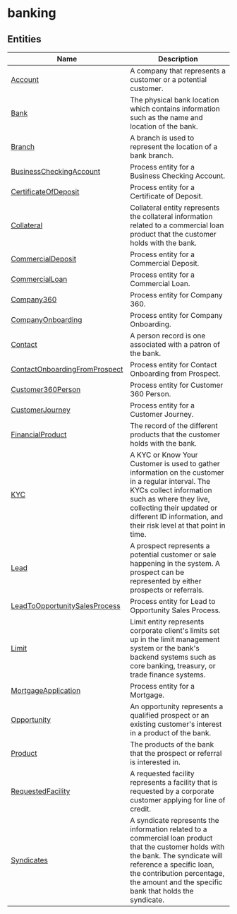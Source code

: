 
# banking


## Entities

|Name|Description|
|---|---|
|[Account](Account.cdm.json)|A company that represents a customer or a potential customer.  |
|[Bank](Bank.cdm.json)|The physical bank location which contains information such as the name and location of the bank.  |
|[Branch](Branch.cdm.json)|A branch is used to represent the location of a bank branch.  |
|[BusinessCheckingAccount](BusinessCheckingAccount.cdm.json)|Process entity for a Business Checking Account.  |
|[CertificateOfDeposit](CertificateOfDeposit.cdm.json)|Process entity for a Certificate of Deposit.  |
|[Collateral](Collateral.cdm.json)|Collateral entity represents the collateral information related to a commercial loan product that the customer holds with the bank.  |
|[CommercialDeposit](CommercialDeposit.cdm.json)|Process entity for a Commercial Deposit.  |
|[CommercialLoan](CommercialLoan.cdm.json)|Process entity for a Commercial Loan.  |
|[Company360](Company360.cdm.json)|Process entity for Company 360.  |
|[CompanyOnboarding](CompanyOnboarding.cdm.json)|Process entity for Company Onboarding.  |
|[Contact](Contact.cdm.json)|A person record is one associated with a patron of the bank.  |
|[ContactOnboardingFromProspect](ContactOnboardingFromProspect.cdm.json)|Process entity for Contact Onboarding from Prospect.  |
|[Customer360Person](Customer360Person.cdm.json)|Process entity for Customer 360 Person.  |
|[CustomerJourney](CustomerJourney.cdm.json)|Process entity for a Customer Journey.  |
|[FinancialProduct](FinancialProduct.cdm.json)|The record of the different products that the customer holds with the bank.  |
|[KYC](KYC.cdm.json)|A KYC or Know Your Customer is used to gather information on the customer in a regular interval. The KYCs collect information such as where they live, collecting their updated or different ID information, and their risk level at that point in time.  |
|[Lead](Lead.cdm.json)|A prospect represents a potential customer or sale happening in the system. A prospect can be represented by either prospects or referrals.  |
|[LeadToOpportunitySalesProcess](LeadToOpportunitySalesProcess.cdm.json)|Process entity for Lead to Opportunity  Sales Process.  |
|[Limit](Limit.cdm.json)|Limit entity represents corporate client's limits set up in the limit management system or the bank's backend systems such as core banking, treasury, or trade finance systems.  |
|[MortgageApplication](MortgageApplication.cdm.json)|Process entity for a Mortgage.  |
|[Opportunity](Opportunity.cdm.json)|An opportunity represents a qualified prospect or an existing customer's interest in a product of the bank.  |
|[Product](Product.cdm.json)|The products of the bank that the prospect or referral is interested in.  |
|[RequestedFacility](RequestedFacility.cdm.json)|A requested facility represents a facility that is requested by a corporate customer applying for line of credit.  |
|[Syndicates](Syndicates.cdm.json)|A syndicate represents the information related to a commercial loan product that the customer holds with the bank. The syndicate will reference a specific loan, the contribution percentage, the amount and the specific bank that holds the syndicate.  |
